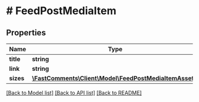 # # FeedPostMediaItem

## Properties

Name | Type | Description | Notes
------------ | ------------- | ------------- | -------------
**title** | **string** |  | [optional]
**link** | **string** |  | [optional]
**sizes** | [**\FastComments\Client\Model\FeedPostMediaItemAsset[]**](FeedPostMediaItemAsset.md) |  |

[[Back to Model list]](../../README.md#models) [[Back to API list]](../../README.md#endpoints) [[Back to README]](../../README.md)

